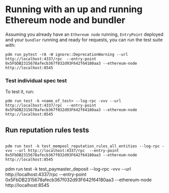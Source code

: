 # Running with an up and running Ethereum node and bundler
Assuming you already have an `Ethereum node` running, `EntryPoint` deployed and your `bundler` running and ready for requests, you can run the test suite with:

```shell script
pdm run pytest -rA -W ignore::DeprecationWarning --url http://localhost:4337/rpc  --entry-point 0x5FbDB2315678afecb367f032d93F642f64180aa3 --ethereum-node http://localhost:8545 
```

### Test individual spec test

To test it, run: 
```shell script
pdm run test -k <name_of_test> --log-rpc -vvv --url http://localhost:4337/rpc  --entry-point 0x5FbDB2315678afecb367f032d93F642f64180aa3 --ethereum-node http://localhost:8545 
```

## Run reputation rules tests
```shell script

pdm run test -k test_mempool_reputation_rules_all_entities --log-rpc -vvv --url http://localhost:4337/rpc  --entry-point 0x5FbDB2315678afecb367f032d93F642f64180aa3 --ethereum-node http://localhost:8545 
```

pdm run test -k test_paymaster_deposit --log-rpc -vvv --url http://localhost:4337/rpc  --entry-point 0x5FbDB2315678afecb367f032d93F642f64180aa3 --ethereum-node http://localhost:8545 